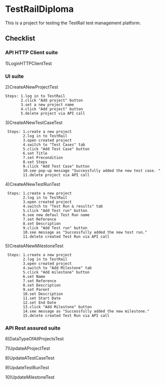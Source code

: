 # TestRailDiploma
This is a project for testing the TestRail test management platform.

## Checklist
### API HTTP Client suite
1)LoginHTTPClientTest

### UI suite
2)CreateANewProjectTest

    Steps: 1.log in to TestRail
           2.click "Add project" button
           3.set a new project name
           4.click "Add project" button
           5.delete project via API call 
           
3)CreateANewTestCaseTest

     Steps: 1.create a new project
            2.log in to TestRail
            3.open created project
            4.switch to "Test Cases" tab
            5.click "Add Test Case" button
            6.set Title
            7.set Precondition
            8.set Steps
            9.click "Add Test Case" button
            10.see pop-up message "Successfully added the new test case. "
            11.delete project via API call
            
4)CreateANewTestRunTest

     Steps: 1.create a new project
            2.log in to TestRail
            3.open created project
            4.switch to "Test Run & results" tab
            5.click "Add Test run" button
            6.see new defaul Test Run name
            7.set Reference
            8.set Description
            9.click "Add Test run" button
            10.see message as "Successfully added the new test run."
            11.delete created Test Run via API call
            
5)CreateANewMilestoneTest

     Steps: 1.create a new project
            2.log in to TestRail
            3.open created project
            4.switch to "Add Milestone" tab
            5.click "Add milestone" button
            6.set Name
            7.set Reference
            8.set Description
            9.set Parent
            10.set Description
            11.set Start Date
            12.set End Date
            13.click "Add Milestone" button
            14.see message as "Successfully added the new milestone."
            15.delete created Test Run via API call
            
### API Rest assured suite
6)DataTypeOfAllProjectsTest

7)UpdateAProjectTest

8)UpdateATestCaseTest

9)UpdateTestRunTest

10)UpdateMilestoneTest

